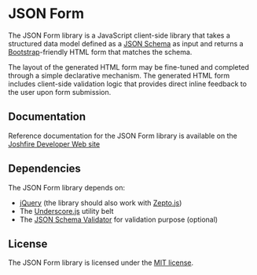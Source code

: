 JSON Form
=========

The JSON Form library is a JavaScript client-side library that takes a
structured data model defined as a [JSON Schema](http://json-schema.org/) as
input and returns a [Bootstrap](http://twitter.github.com/bootstrap/)-friendly
HTML form that matches the schema.

The layout of the generated HTML form may be fine-tuned and completed through
a simple declarative mechanism. The generated HTML form includes client-side
validation logic that provides direct inline feedback to the user upon form
submission.


Documentation
-------------
Reference documentation for the JSON Form library is available on the
[Joshfire Developer Web site](http://developer.joshfire.com/doc/dev/ref/jsonform)


Dependencies
------------
The JSON Form library depends on:
- [jQuery](http://jquery.com/) (the library should also work with
[Zepto.js](http://zeptojs.com/))
- The [Underscore.js](http://documentcloud.github.com/underscore/) utility belt
- The [JSON Schema Validator](https://github.com/garycourt/JSV) for validation
purpose (optional)


License
-------
The JSON Form library is licensed under the [MIT license](LICENSE).
